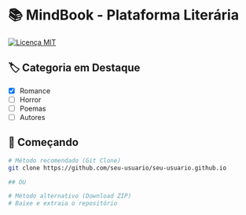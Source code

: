 # 📚 MindBook - Plataforma Literária

<!-- ESCOLHA SEU BADGE (Remova os comentários do escolhido) -->
[![Licença MIT](https://img.shields.io/badge/Licença-MIT-green.svg)](LICENSE)
<!-- [![Licença GPL](https://img.shields.io/badge/Licença-GPL-blue.svg)](LICENSE) -->

<!-- ESCOLHA SUA CATEGORIA PRINCIPAL -->
## 🏷 Categoria em Destaque
- [x] Romance 
- [ ] Horror
- [ ] Poemas
- [ ] Autores

## 🚀 Começando

<!-- ESCOLHA O MÉTODO DE INSTALAÇÃO -->
```bash
# Método recomendado (Git Clone)
git clone https://github.com/seu-usuario/seu-usuario.github.io

## OU

# Método alternativo (Download ZIP)
# Baixe e extraia o repositório
